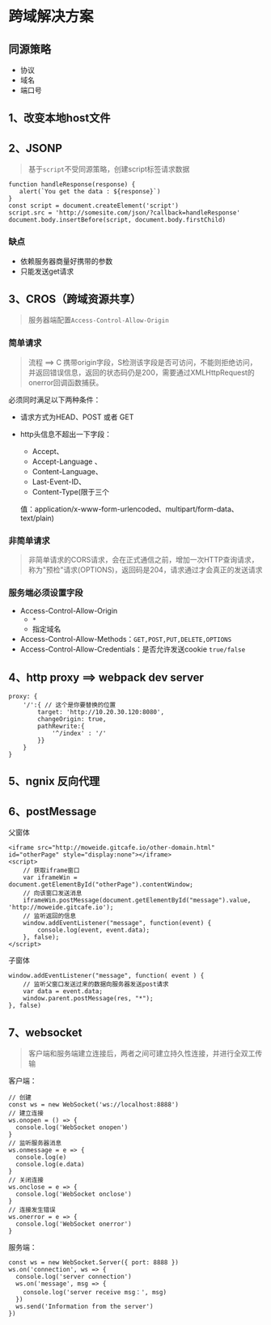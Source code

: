 # 跨域解决方案

## 同源策略
* 协议
* 域名
* 端口号

## 1、改变本地host文件
## 2、JSONP
> 基于`script`不受同源策略，创建script标签请求数据
```
function handleResponse(response) {
   alert(`You get the data : ${response}`)
}
const script = document.createElement('script')
script.src = 'http://somesite.com/json/?callback=handleResponse'
document.body.insertBefore(script, document.body.firstChild)
```
### 缺点
* 依赖服务器商量好携带的参数
* 只能发送get请求

## 3、CROS（跨域资源共享）
> 服务器端配置`Access-Control-Allow-Origin`

### 简单请求
> 流程 ==> C 携带origin字段，S检测该字段是否可访问，不能则拒绝访问，并返回错误信息，返回的状态码仍是200，需要通过XMLHttpRequest的onerror回调函数捕获。

必须同时满足以下两种条件：
* 请求方式为HEAD、POST 或者 GET
* http头信息不超出一下字段：
    * Accept、
    * Accept-Language 、 
    * Content-Language、 
    * Last-Event-ID、 
    * Content-Type(限于三个
    
    值：application/x-www-form-urlencoded、multipart/form-data、text/plain)

### 非简单请求
> 非简单请求的CORS请求，会在正式通信之前，增加一次HTTP查询请求，称为"预检"请求(OPTIONS)，返回码是204，请求通过才会真正的发送请求

### 服务端必须设置字段
* Access-Control-Allow-Origin
    * `*`
    * 指定域名
* Access-Control-Allow-Methods：`GET,POST,PUT,DELETE,OPTIONS`
* Access-Control-Allow-Credentials：是否允许发送cookie `true/false`

## 4、http proxy ==> webpack dev server
```
proxy: {
    '/':{ // 这个是你要替换的位置
        target: 'http://10.20.30.120:8080',
        changeOrigin: true,
        pathRewrite:{
            '^/index' : '/'
        }}
    }
}
```

## 5、ngnix 反向代理

## 6、postMessage
父窗体
```
<iframe src="http://moweide.gitcafe.io/other-domain.html" id="otherPage" style="display:none"></iframe>
<script>
    // 获取iframe窗口
    var iframeWin = document.getElementById("otherPage").contentWindow;        
    // 向该窗口发送消息        
    iframeWin.postMessage(document.getElementById("message").value, 'http://moweide.gitcafe.io'); 
    // 监听返回的信息
    window.addEventListener("message", function(event) {        
        console.log(event, event.data);    
    }, false);
</script>
```
子窗体
```
window.addEventListener("message", function( event ) {
    // 监听父窗口发送过来的数据向服务器发送post请求
    var data = event.data;
    window.parent.postMessage(res, "*");    
}, false)
```

## 7、websocket
> 客户端和服务端建立连接后，两者之间可建立持久性连接，并进行全双工传输

客户端：
```
// 创建
const ws = new WebSocket('ws://localhost:8888')
// 建立连接
ws.onopen = () => {
  console.log('WebSocket onopen')
}
// 监听服务器消息
ws.onmessage = e => {
  console.log(e)
  console.log(e.data)
}
// 关闭连接
ws.onclose = e => {
  console.log('WebSocket onclose')
}
// 连接发生错误
ws.onerror = e => {
  console.log('WebSocket onerror')
}
```
服务端：
```
const ws = new WebSocket.Server({ port: 8888 })
ws.on('connection', ws => {
  console.log('server connection')
  ws.on('message', msg => {
    console.log('server receive msg：', msg)
  })
  ws.send('Information from the server')
})
```